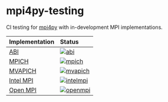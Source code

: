 # mpi4py-testing

CI testing for [mpi4py](https://github.com/mpi4py/mpi4py) with in-development MPI implementations.

| Implementation | Status |
| :--- | :--- |
| [ABI](https://github.com/mpiwg-abi/header_and_stub_library) | [![abi](https://github.com/mpi4py/mpi4py-testing/actions/workflows/abi.yml/badge.svg)](https://github.com/mpi4py/mpi4py-testing/actions/workflows/abi.yml) |
| [MPICH](https://github.com/pmodels/mpich) | [![mpich](https://github.com/mpi4py/mpi4py-testing/actions/workflows/mpich.yml/badge.svg)](https://github.com/mpi4py/mpi4py-testing/actions/workflows/mpich.yml) |
| [MVAPICH](https://mvapich.cse.ohio-state.edu/) | [![mvapich](https://github.com/mpi4py/mpi4py-testing/actions/workflows/mvapich.yml/badge.svg)](https://github.com/mpi4py/mpi4py-testing/actions/workflows/mvapich.yml) |
| [Intel MPI](https://software.intel.com/intel-mpi-library) | [![intelmpi](https://github.com/mpi4py/mpi4py-testing/actions/workflows/intelmpi.yml/badge.svg)](https://github.com/mpi4py/mpi4py-testing/actions/workflows/intelmpi.yml) |
| [Open MPI](https://github.com/open-mpi/ompi) |[![openmpi](https://github.com/mpi4py/mpi4py-testing/actions/workflows/openmpi.yml/badge.svg)](https://github.com/mpi4py/mpi4py-testing/actions/workflows/openmpi.yml) |
